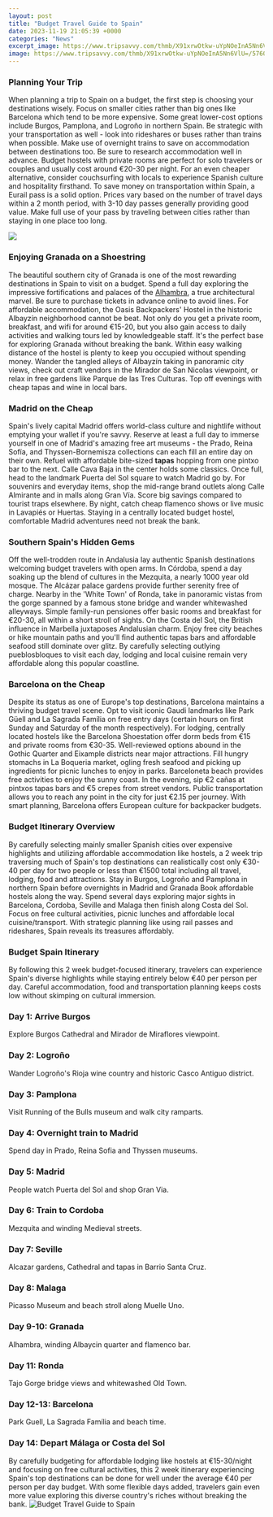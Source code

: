 ```yaml
---
layout: post
title: "Budget Travel Guide to Spain"
date: 2023-11-19 21:05:39 +0000
categories: "News"
excerpt_image: https://www.tripsavvy.com/thmb/X91xrwOtkw-uYpNOeInA5Nn6VlU=/5760x3840/filters:fill(auto,1)/GettyImages-492706953-58f517d35f9b581d599b8e8e.jpg
image: https://www.tripsavvy.com/thmb/X91xrwOtkw-uYpNOeInA5Nn6VlU=/5760x3840/filters:fill(auto,1)/GettyImages-492706953-58f517d35f9b581d599b8e8e.jpg
---
```


### Planning Your Trip
When planning a trip to Spain on a budget, the first step is choosing your destinations wisely. Focus on smaller cities rather than big ones like Barcelona which tend to be more expensive. Some great lower-cost options include Burgos, Pamplona, and Logroño in northern Spain. Be strategic with your transportation as well - look into rideshares or buses rather than trains when possible. Make use of overnight trains to save on accommodation between destinations too. 
Be sure to research accommodation well in advance. Budget hostels with private rooms are perfect for solo travelers or couples and usually cost around €20-30 per night. For an even cheaper alternative, consider couchsurfing with locals to experience Spanish culture and hospitality firsthand. 
To save money on transportation within Spain, a Eurail pass is a solid option. Prices vary based on the number of travel days within a 2 month period, with 3-10 day passes generally providing good value. Make full use of your pass by traveling between cities rather than staying in one place too long.  

![](https://i.pinimg.com/originals/f1/03/3f/f1033f12a1cf18581a84afdf3147c5a5.png)
### Enjoying Granada on a Shoestring 
The beautiful southern city of Granada is one of the most rewarding destinations in Spain to visit on a budget. Spend a full day exploring the impressive fortifications and palaces of the [Alhambra](https://thetopnews.github.io/choosing-the-right-gym-for-your-needs-and-budget/), a true architectural marvel. Be sure to purchase tickets in advance online to avoid lines. 
For affordable accommodation, the Oasis Backpackers' Hostel in the historic Albayzín neighborhood cannot be beat. Not only do you get a private room, breakfast, and wifi for around €15-20, but you also gain access to daily activities and walking tours led by knowledgeable staff. It's the perfect base for exploring Granada without breaking the bank.
Within easy walking distance of the hostel is plenty to keep you occupied without spending money. Wander the tangled alleys of Albayzín taking in panoramic city views, check out craft vendors in the Mirador de San Nicolas viewpoint, or relax in free gardens like Parque de las Tres Culturas. Top off evenings with cheap tapas and wine in local bars.
### Madrid on the Cheap
Spain's lively capital Madrid offers world-class culture and nightlife without emptying your wallet if you're savvy. Reserve at least a full day to immerse yourself in one of Madrid's amazing free art museums - the Prado, Reina Sofía, and Thyssen-Bornemisza collections can each fill an entire day on their own. 
Refuel with affordable bite-sized **tapas** hopping from one pintxo bar to the next. Calle Cava Baja in the center holds some classics. Once full, head to the landmark Puerta del Sol square to watch Madrid go by. 
For souvenirs and everyday items, shop the mid-range brand outlets along Calle Almirante and in malls along Gran Vía. Score big savings compared to tourist traps elsewhere. By night, catch cheap flamenco shows or live music in Lavapiés or Huertas. Staying in a centrally located budget hostel, comfortable Madrid adventures need not break the bank.
### Southern Spain's Hidden Gems 
Off the well-trodden route in Andalusia lay authentic Spanish destinations welcoming budget travelers with open arms. In Córdoba, spend a day soaking up the blend of cultures in the Mezquita, a nearly 1000 year old mosque. The Alcázar palace gardens provide further serenity free of charge. 
Nearby in the 'White Town' of Ronda, take in panoramic vistas from the gorge spanned by a famous stone bridge and wander whitewashed alleyways. Simple family-run pensiones offer basic rooms and breakfast for €20-30, all within a short stroll of sights. 
On the Costa del Sol, the British influence in Marbella juxtaposes Andalusian charm. Enjoy free city beaches or hike mountain paths and you'll find authentic tapas bars and affordable seafood still dominate over glitz. By carefully selecting outlying pueblosbloques to visit each day, lodging and local cuisine remain very affordable along this popular coastline.
### Barcelona on the Cheap
Despite its status as one of Europe's top destinations, Barcelona maintains a thriving budget travel scene. Opt to visit iconic Gaudi landmarks like Park Güell and La Sagrada Família on free entry days (certain hours on first Sunday and Saturday of the month respectively). 
For lodging, centrally located hostels like the Barcelona Shoestation offer dorm beds from €15 and private rooms from €30-35. Well-reviewed options abound in the Gothic Quarter and Eixample districts near major attractions. 
Fill hungry stomachs in La Boqueria market, ogling fresh seafood and picking up ingredients for picnic lunches to enjoy in parks. Barceloneta beach provides free activities to enjoy the sunny coast. In the evening, sip €2 cañas at pintxos tapas bars and €5 crepes from street vendors. Public transportation allows you to reach any point in the city for just €2.15 per journey. With smart planning, Barcelona offers European culture for backpacker budgets.
### Budget Itinerary Overview
By carefully selecting mainly smaller Spanish cities over expensive highlights and utilizing affordable accommodation like hostels, a 2 week trip traversing much of Spain's top destinations can realistically cost only €30-40 per day for two people or less than €1500 total including all travel, lodging, food and attractions.
Stay in Burgos, Logroño and Pamplona in northern Spain before overnights in Madrid and Granada Book affordable hostels along the way. Spend several days exploring major sights in Barcelona, Cordoba, Seville and Malaga then finish along Costa del Sol. Focus on free cultural activities, picnic lunches and affordable local cuisine/transport. With strategic planning like using rail passes and rideshares, Spain reveals its treasures affordably.                 
### Budget Spain Itinerary
By following this 2 week budget-focused itinerary, travelers can experience Spain's diverse highlights while staying entirely below €40 per person per day. Careful accommodation, food and transportation planning keeps costs low without skimping on cultural immersion.
### Day 1: Arrive Burgos 
Explore Burgos Cathedral and Mirador de Miraflores viewpoint. 
### Day 2: Logroño 
Wander Logroño's Rioja wine country and historic Casco Antiguo district. 
### Day 3: Pamplona  
Visit Running of the Bulls museum and walk city ramparts.
### Day 4: Overnight train to Madrid
Spend day in Prado, Reina Sofia and Thyssen museums. 
### Day 5: Madrid
People watch Puerta del Sol and shop Gran Via. 
### Day 6: Train to Cordoba  
Mezquita and winding Medieval streets. 
### Day 7: Seville
Alcazar gardens, Cathedral and tapas in Barrio Santa Cruz.
### Day 8: Malaga
Picasso Museum and beach stroll along Muelle Uno.
### Day 9-10: Granada  
Alhambra, winding Albaycin quarter and flamenco bar. 
### Day 11: Ronda
Tajo Gorge bridge views and whitewashed Old Town. 
### Day 12-13: Barcelona  
Park Guell, La Sagrada Família and beach time. 
### Day 14: Depart Málaga or Costa del Sol
By carefully budgeting for affordable lodging like hostels at €15-30/night and focusing on free cultural activities, this 2 week itinerary experiencing Spain's top destinations can be done for well under the average €40 per person per day budget. With some flexible days added, travelers gain even more value exploring this diverse country's riches without breaking the bank.
![Budget Travel Guide to Spain](https://www.tripsavvy.com/thmb/X91xrwOtkw-uYpNOeInA5Nn6VlU=/5760x3840/filters:fill(auto,1)/GettyImages-492706953-58f517d35f9b581d599b8e8e.jpg)